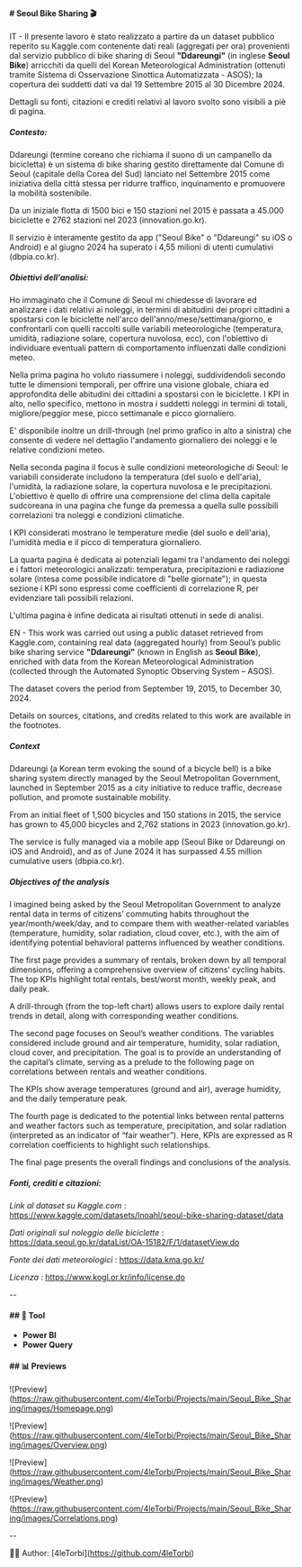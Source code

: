 #### \# Seoul Bike Sharing 🎬



IT - Il presente lavoro è stato realizzato a partire da un dataset pubblico reperito su Kaggle.com contenente dati reali (aggregati per ora) provenienti dal servizio pubblico di bike sharing di Seoul **"Ddareungi"** (in inglese **Seoul Bike**) arricchiti da quelli del Korean Meteorological Administration (ottenuti tramite Sistema di Osservazione Sinottica Automatizzata - ASOS); la copertura dei suddetti dati va dal 19 Settembre 2015 al 30 Dicembre 2024.



Dettagli su fonti, citazioni e crediti relativi al lavoro svolto sono visibili a piè di pagina.



##### Contesto:

Ddareungi (termine coreano che richiama il suono di un campanello da bicicletta) è un sistema di bike sharing gestito direttamente dal Comune di Seoul (capitale della Corea del Sud) lanciato nel Settembre 2015 come iniziativa della città stessa per ridurre traffico, inquinamento e promuovere la mobilità sostenibile. 

Da un iniziale flotta di 1500 bici e 150 stazioni nel 2015 è passata a 45.000 biciclette e 2762 stazioni nel 2023 (innovation.go.kr).

Il servizio è interamente gestito da app ("Seoul Bike" o "Ddareungi" su iOS o Android) e al giugno 2024 ha superato i 4,55 milioni di utenti cumulativi (dbpia.co.kr).



##### Obiettivi dell'analisi:

Ho immaginato che il Comune di Seoul mi chiedesse di lavorare ed analizzare i dati relativi ai noleggi, in termini di abitudini dei propri cittadini a spostarsi con le biciclette nell'arco dell'anno/mese/settimana/giorno, e confrontarli con quelli raccolti sulle variabili meteorologiche (temperatura, umidità, radiazione solare, copertura nuvolosa, ecc), con l'obiettivo di individuare eventuali pattern di comportamento influenzati dalle condizioni meteo. 

Nella prima pagina ho voluto riassumere i noleggi, suddividendoli secondo tutte le dimensioni temporali, per offrire una visione globale, chiara ed approfondita delle abitudini dei cittadini a spostarsi con le biciclette. I KPI in alto, nello specifico, mettono in mostra i suddetti noleggi in termini di totali, migliore/peggior mese, picco settimanale e picco giornaliero. 

E' disponibile inoltre un drill-through (nel primo grafico in alto a sinistra) che consente di vedere nel dettaglio l'andamento giornaliero dei noleggi e le relative condizioni meteo.

Nella seconda pagina il focus è sulle condizioni meteorologiche di Seoul: le variabili considerate includono la temperatura (del suolo e dell'aria), l'umidità, la radiazione solare, la copertura nuvolosa e le precipitazioni. L'obiettivo è quello di offrire una comprensione del clima della capitale sudcoreana in una pagina che funge da premessa a quella sulle possibili correlazioni tra noleggi e condizioni climatiche.

I KPI considerati mostrano le temperature medie (del suolo e dell'aria), l'umidità media e il picco di temperatura giornaliero.

La quarta pagina è dedicata ai potenziali legami tra l'andamento dei noleggi e i fattori meteorologici analizzati: temperatura, precipitazioni e radiazione solare (intesa come possibile indicatore di "belle giornate"); in questa sezione i KPI sono espressi come coefficienti di correlazione R, per evidenziare tali possibili relazioni. 

L'ultima pagina è infine dedicata ai risultati ottenuti in sede di analisi.



EN - This work was carried out using a public dataset retrieved from Kaggle.com, containing real data (aggregated hourly) from Seoul’s public bike sharing service **"Ddareungi"** (known in English as **Seoul Bike**), enriched with data from the Korean Meteorological Administration (collected through the Automated Synoptic Observing System – ASOS).

The dataset covers the period from September 19, 2015, to December 30, 2024.



Details on sources, citations, and credits related to this work are available in the footnotes.



##### Context

Ddareungi (a Korean term evoking the sound of a bicycle bell) is a bike sharing system directly managed by the Seoul Metropolitan Government, launched in September 2015 as a city initiative to reduce traffic, decrease pollution, and promote sustainable mobility.

From an initial fleet of 1,500 bicycles and 150 stations in 2015, the service has grown to 45,000 bicycles and 2,762 stations in 2023 (innovation.go.kr).

The service is fully managed via a mobile app (Seoul Bike or Ddareungi on iOS and Android), and as of June 2024 it has surpassed 4.55 million cumulative users (dbpia.co.kr).



##### Objectives of the analysis

I imagined being asked by the Seoul Metropolitan Government to analyze rental data in terms of citizens’ commuting habits throughout the year/month/week/day, and to compare them with weather-related variables (temperature, humidity, solar radiation, cloud cover, etc.), with the aim of identifying potential behavioral patterns influenced by weather conditions.



The first page provides a summary of rentals, broken down by all temporal dimensions, offering a comprehensive overview of citizens’ cycling habits. The top KPIs highlight total rentals, best/worst month, weekly peak, and daily peak.

A drill-through (from the top-left chart) allows users to explore daily rental trends in detail, along with corresponding weather conditions.



The second page focuses on Seoul’s weather conditions. The variables considered include ground and air temperature, humidity, solar radiation, cloud cover, and precipitation. The goal is to provide an understanding of the capital’s climate, serving as a prelude to the following page on correlations between rentals and weather conditions.

The KPIs show average temperatures (ground and air), average humidity, and the daily temperature peak.



The fourth page is dedicated to the potential links between rental patterns and weather factors such as temperature, precipitation, and solar radiation (interpreted as an indicator of “fair weather”). Here, KPIs are expressed as R correlation coefficients to highlight such relationships.



The final page presents the overall findings and conclusions of the analysis.



##### Fonti, crediti e citazioni:



*Link al dataset su Kaggle.com* : https://www.kaggle.com/datasets/lnoahl/seoul-bike-sharing-dataset/data



*Dati originali sul noleggio delle biciclette* : https://data.seoul.go.kr/dataList/OA-15182/F/1/datasetView.do



*Fonte dei dati meteorologici* : https://data.kma.go.kr/



*Licenza* : https://www.kogl.or.kr/info/license.do



--



#### \##  🔧 Tool



* **Power BI**
* **Power Query**





#### \## 📊 Previews



!\[Preview](https://raw.githubusercontent.com/4leTorbi/Projects/main/Seoul_Bike_Sharing/images/Homepage.png)



!\[Preview](https://raw.githubusercontent.com/4leTorbi/Projects/main/Seoul_Bike_Sharing/images/Overview.png)



!\[Preview](https://raw.githubusercontent.com/4leTorbi/Projects/main/Seoul_Bike_Sharing/images/Weather.png)



!\[Preview](https://raw.githubusercontent.com/4leTorbi/Projects/main/Seoul_Bike_Sharing/images/Correlations.png)



--



👨‍💻 Author: \[4leTorbi](https://github.com/4leTorbi)






